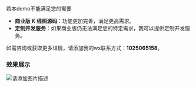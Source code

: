 若本demo不能满足您的需要
- **商业版 K 线图源码**：功能更加完善，满足更高需求。
- **定制开发服务**：如果商业版仍无法满足您的特定需求，我可以提供定制开发服务。

如需咨询或获取更多详情，请添加我的wx联系方式：**1025065158**。

### 效果展示
![请添加图片描述](https://i-blog.csdnimg.cn/direct/70d5e6b6b12843a88274a161fa6c5a2b.gif)
